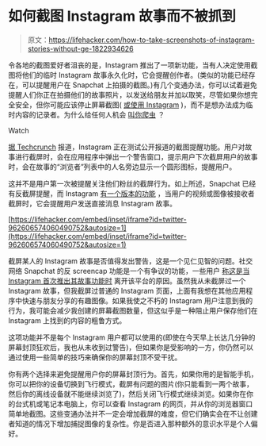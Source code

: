 # 如何截图 Instagram 故事而不被抓到

> 原文：<https://lifehacker.com/how-to-take-screenshots-of-instagram-stories-without-ge-1822934626>

令各地的截图爱好者沮丧的是，Instagram 推出了一项新功能，当有人决定使用截图将他们的临时 Instagram 故事永久化时，它会提醒创作者。(类似的功能已经存在，可以提醒用户在 Snapchat 上拍摄的截图。)有几个变通办法，你可以试着避免提醒人们你正在拍摄他们的故事照片，以发送给朋友并加以取笑，尽管如果你想完全安全，但你可能应该停止屏幕截图( [或使用 Instagram](https://lifehacker.com/your-instagram-posts-may-offer-warning-signs-of-depress-1797821497) )，而不是想办法成为临时内容的记录者。为什么给任何人机会 [叫你爬虫](https://lifehacker.com/how-to-keep-your-social-media-creeping-private-1797903945) ？

Watch

[据 Techcrunch](https://techcrunch.com/2018/02/11/instagram-is-testing-screenshot-alerts-for-stories/?ncid=rss) 报道，Instagram 正在测试公开报道的截图提醒功能。用户对故事进行截屏时，会在应用程序中弹出一个警告窗口，提示用户下次截屏用户的故事时，会在故事的“浏览者”列表中的人名旁边显示一个圆形图标，提醒用户。

这并不是用户第一次被提醒关注他们粉丝的截屏行为。如上所述，Snapchat 已经有反截屏提醒，而 Instagram [有一个版本的功能](http://www.esquire.com/news-politics/news/a51002/instagram-screenshots/?src=socialflowTW) ，当用户的视频或图像被接收者截屏时，它会提醒用户发送直接消息 Instagram 故事。

 [https://lifehacker.com/embed/inset/iframe?id=twitter-962606574060490752&autosize=1](https://lifehacker.com/embed/inset/iframe?id=twitter-962606574060490752&autosize=1) 

截屏某人的 Instagram 故事是否值得发出警告，这是一个见仁见智的问题。社交网络 Snapchat 的反 screencap 功能是一个有争议的功能，一些用户 [称这是当 Instagram 首次推出其故事功能时](https://www.theverge.com/2018/2/12/17003104/instagram-alert-screenshot-story) 离开该平台的原因。虽然我从未截屏过一个 Instagram 故事，但我截屏过普通的 Instagram 页面，上面有我想在其他应用程序中快速与朋友分享的有趣图像。如果我使之不朽的 Instagram 用户注意到我的行为，我可能会减少我创建的屏幕截图数量，但这似乎是一种阻止用户保存他们在 Instagram 上找到的内容的粗鲁方式。

这项功能并不是每个 Instagram 用户都可以使用的(即使在今天早上长达几分钟的屏幕封顶狂欢后，我也从未收到过警告)，但如果你是受影响的一方，你仍然可以通过使用一些简单的技巧来确保你的屏幕封顶不受干扰。

你有两个选择来避免提醒用户你的屏幕封顶行为。首先，如果你用的是智能手机，你可以把你的设备切换到飞行模式，截屏有问题的图片(你只能看到一两个故事，然后你的离线设备就不能继续浏览了)，然后关闭飞行模式继续浏览。如果你在你的台式机或笔记本电脑上，你可以查看 Instagram 的网页，并从你的浏览器窗口简单地截图。这些变通办法并不一定会增加截屏的难度，但它们确实会在不让创建者知道的情况下增加捕捉图像的复杂性。你是否进入那种额外的意识水平是个人偏好。